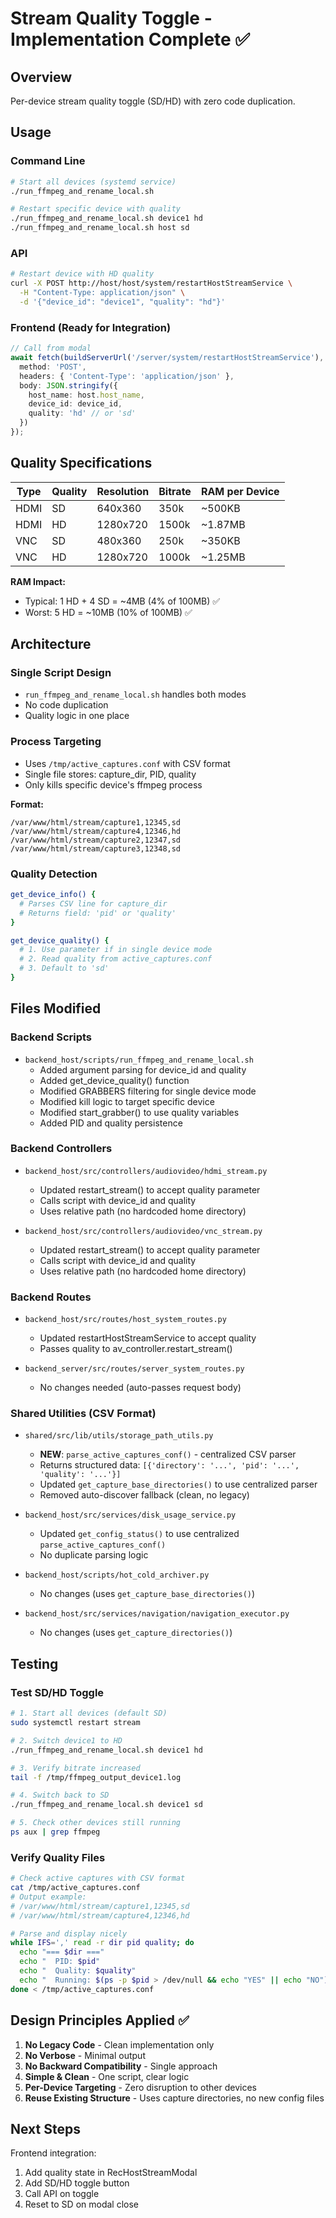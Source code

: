 # Stream Quality Toggle - Implementation Complete ✅

## Overview
Per-device stream quality toggle (SD/HD) with zero code duplication.

## Usage

### Command Line
```bash
# Start all devices (systemd service)
./run_ffmpeg_and_rename_local.sh

# Restart specific device with quality
./run_ffmpeg_and_rename_local.sh device1 hd
./run_ffmpeg_and_rename_local.sh host sd
```

### API
```bash
# Restart device with HD quality
curl -X POST http://host/host/system/restartHostStreamService \
  -H "Content-Type: application/json" \
  -d '{"device_id": "device1", "quality": "hd"}'
```

### Frontend (Ready for Integration)
```typescript
// Call from modal
await fetch(buildServerUrl('/server/system/restartHostStreamService'), {
  method: 'POST',
  headers: { 'Content-Type': 'application/json' },
  body: JSON.stringify({
    host_name: host.host_name,
    device_id: device_id,
    quality: 'hd' // or 'sd'
  })
});
```

## Quality Specifications

| Type | Quality | Resolution | Bitrate | RAM per Device |
|------|---------|------------|---------|----------------|
| HDMI | SD | 640x360 | 350k | ~500KB |
| HDMI | HD | 1280x720 | 1500k | ~1.87MB |
| VNC | SD | 480x360 | 250k | ~350KB |
| VNC | HD | 1280x720 | 1000k | ~1.25MB |

**RAM Impact:**
- Typical: 1 HD + 4 SD = ~4MB (4% of 100MB) ✅
- Worst: 5 HD = ~10MB (10% of 100MB) ✅

## Architecture

### Single Script Design
- `run_ffmpeg_and_rename_local.sh` handles both modes
- No code duplication
- Quality logic in one place

### Process Targeting
- Uses `/tmp/active_captures.conf` with CSV format
- Single file stores: capture_dir, PID, quality
- Only kills specific device's ffmpeg process

**Format:**
```csv
/var/www/html/stream/capture1,12345,sd
/var/www/html/stream/capture4,12346,hd
/var/www/html/stream/capture2,12347,sd
/var/www/html/stream/capture3,12348,sd
```

### Quality Detection
```bash
get_device_info() {
  # Parses CSV line for capture_dir
  # Returns field: 'pid' or 'quality'
}

get_device_quality() {
  # 1. Use parameter if in single device mode
  # 2. Read quality from active_captures.conf
  # 3. Default to 'sd'
}
```

## Files Modified

### Backend Scripts
- `backend_host/scripts/run_ffmpeg_and_rename_local.sh`
  - Added argument parsing for device_id and quality
  - Added get_device_quality() function
  - Modified GRABBERS filtering for single device mode
  - Modified kill logic to target specific device
  - Modified start_grabber() to use quality variables
  - Added PID and quality persistence

### Backend Controllers
- `backend_host/src/controllers/audiovideo/hdmi_stream.py`
  - Updated restart_stream() to accept quality parameter
  - Calls script with device_id and quality
  - Uses relative path (no hardcoded home directory)

- `backend_host/src/controllers/audiovideo/vnc_stream.py`
  - Updated restart_stream() to accept quality parameter
  - Calls script with device_id and quality
  - Uses relative path (no hardcoded home directory)

### Backend Routes
- `backend_host/src/routes/host_system_routes.py`
  - Updated restartHostStreamService to accept quality
  - Passes quality to av_controller.restart_stream()

- `backend_server/src/routes/server_system_routes.py`
  - No changes needed (auto-passes request body)

### Shared Utilities (CSV Format)
- `shared/src/lib/utils/storage_path_utils.py`
  - **NEW**: `parse_active_captures_conf()` - centralized CSV parser
  - Returns structured data: `[{'directory': '...', 'pid': '...', 'quality': '...'}]`
  - Updated `get_capture_base_directories()` to use centralized parser
  - Removed auto-discover fallback (clean, no legacy)

- `backend_host/src/services/disk_usage_service.py`
  - Updated `get_config_status()` to use centralized `parse_active_captures_conf()`
  - No duplicate parsing logic

- `backend_host/scripts/hot_cold_archiver.py`
  - No changes (uses `get_capture_base_directories()`)

- `backend_host/src/services/navigation/navigation_executor.py`
  - No changes (uses `get_capture_directories()`)

## Testing

### Test SD/HD Toggle
```bash
# 1. Start all devices (default SD)
sudo systemctl restart stream

# 2. Switch device1 to HD
./run_ffmpeg_and_rename_local.sh device1 hd

# 3. Verify bitrate increased
tail -f /tmp/ffmpeg_output_device1.log

# 4. Switch back to SD
./run_ffmpeg_and_rename_local.sh device1 sd

# 5. Check other devices still running
ps aux | grep ffmpeg
```

### Verify Quality Files
```bash
# Check active captures with CSV format
cat /tmp/active_captures.conf
# Output example:
# /var/www/html/stream/capture1,12345,sd
# /var/www/html/stream/capture4,12346,hd

# Parse and display nicely
while IFS=',' read -r dir pid quality; do
  echo "=== $dir ==="
  echo "  PID: $pid"
  echo "  Quality: $quality"
  echo "  Running: $(ps -p $pid > /dev/null && echo "YES" || echo "NO")"
done < /tmp/active_captures.conf
```

## Design Principles Applied ✅

1. **No Legacy Code** - Clean implementation only
2. **No Verbose** - Minimal output
3. **No Backward Compatibility** - Single approach
4. **Simple & Clean** - One script, clear logic
5. **Per-Device Targeting** - Zero disruption to other devices
6. **Reuse Existing Structure** - Uses capture directories, no new config files

## Next Steps

Frontend integration:
1. Add quality state in RecHostStreamModal
2. Add SD/HD toggle button
3. Call API on toggle
4. Reset to SD on modal close

